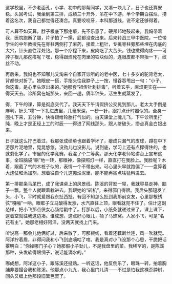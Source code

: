 这学校里，不少老面孔，小学、初中的那帮同学，又凑一块儿了，日子也还算安稳。头回考试，我坐到第三排，成绩三十开外，吊在中下游。半个学期白摆烂，捞着这名次，我自己都觉得还凑合。真要咬咬牙，本科那道线，说不定还够得着。

可人算不如天算，脖子根底下那疙瘩，先不乐意了。硬邦邦地鼓起来，我妈带着我，医院跑断了腿，片子拍了一摞，屁都没查出来。后来转战三甲中医院，一位带学生的中年教授先在脊柱两侧打了麻药，接着上粗针，专挑脊柱旁那些埋在肉底的大穴，针头直往深处钻。那一个疗程下来，皮肉吃了大苦头，钱也撒得肉疼——可脖子根儿那疙瘩呢？嘿，稳得跟焊死在肉里的铁块似的，连眼皮都不带抬一下，纹丝不动。

再后来，我妈也不知哪儿又淘来个自家开诊所的的老中医，七十多岁的驼背老太，背都快对折了。她眼皮一搭，手指头往我脖子上一按，慢吞吞甩出一句：“小子，你这毒，是心里头沤出来的。”她那套“祖传针刺排毒”，听着玄乎，麻烦更实在——得天天去。诊所窝在城那头，来回一趟，俩半钟头，活生生就蒸发了。

得，下午的课，算是彻底交代了。我天天下午请假挤公交晃到那儿。老太太手倒是麻利，针头“噗”一下扎进皮里，几毫米深，一秒一针，跟打点计时器似的。全身一圈扎下来，五分钟，快得跟给轮胎打气似的。白天课堂上魂儿飞，下午诊所里打盹，晚上才是正经上工的时辰——得进了网线那头，跟人挤破头，捞点真金白银出来。

日子就这么拧巴着过，我那张成绩单也跟着学坏了，瘪成只漏气的皮球，蹲在中下游那片泥地里，晃晃悠悠，没劲儿也没影儿。说到底，学习上还有点撑得住的，也就剩化学了。市里的化学竞赛，我混了个二等奖。那天化学老师站讲台上宣布这事，全班脑袋“唰”地一转，那眼神，像探照灯一样，直直打在我脸上。我脸呢？木着，跟截了气的木桩子似的，表情一个不带出来。可心里头早就跑偏了——盘算着大炮仗和添加剂，想着往自个儿这摊烂泥里，能不能再搁点啥猛料进去。

第一排那条马尾巴，成了我课桌上的风景线。陈溪的背影一晃，我就容易走神，脑子一飘，整个人就跟着栽进去。我跟她的“转机”，来得邪门得很。我后头那短发丫头，小飞，平时就爱跟我东扯西扯。有回不知怎么扯到我那前女友，心里那根锈弦“嘎嘣”一响，眼眶子立马酸得发涨，水汽直往上顶，眼看就兜不住了。估计这副怂样，把小飞那点侠女心肠给戳中了。打那以后，小纸条就递过来了，课上课下，逮着空就往我这边凑。谁成想，这点好心眼儿，捅了马蜂窝。人家小飞，可是“名花有主”。她那老相好阿洋，没两天就找上门来。

听说高一那会儿他俩好过，后来散了，可那根线，看着还藕断丝连，风一吹就晃。阿洋拧着眉，非得问我和小飞到底嘀咕了啥。我是真对小飞没那个心思，干脆把话撂明白：“你操哪门子心？她那假小子劲儿，不是我盘里的菜。我稀罕的，是陈溪那种，头发软得跟绸子，说话能滴水的。”

哪成想，阿洋这小子，跟陈溪还挺熟。一听这话，他反倒乐了，眼珠一转，拍着胸脯非要撮合我和陈溪。他那点小九九，我心里门儿清——不过是怕我这棵歪脖树，回头又缠上他那段旧篱笆罢了。